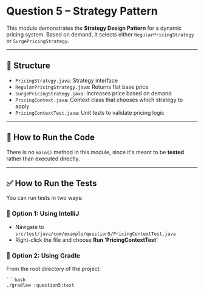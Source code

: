 # Question 5 – Strategy Pattern

This module demonstrates the **Strategy Design Pattern** for a dynamic pricing system. Based on demand, it selects either `RegularPricingStrategy` or `SurgePricingStrategy`.

---

## 📁 Structure

- `PricingStrategy.java`: Strategy interface
- `RegularPricingStrategy.java`: Returns flat base price
- `SurgePricingStrategy.java`: Increases price based on demand
- `PricingContext.java`: Context class that chooses which strategy to apply
- `PricingContextTest.java`: Unit tests to validate pricing logic

---

## 🚀 How to Run the Code

There is no `main()` method in this module, since it's meant to be **tested** rather than executed directly.

---

## ✅ How to Run the Tests

You can run tests in two ways:

### 🧪 Option 1: Using IntelliJ

- Navigate to `src/test/java/com/example/question5/PricingContextTest.java`
- Right-click the file and choose **Run 'PricingContextTest'**

### 🧪 Option 2: Using Gradle

From the root directory of the project:

    ```bash
    ./gradlew :question5:test